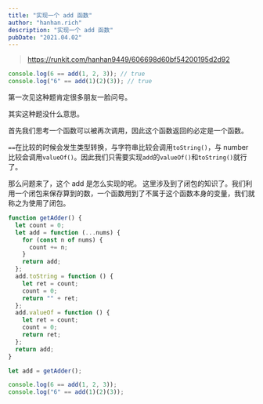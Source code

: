 ```yaml
---
title: "实现一个 add 函数"
author: "hanhan.rich"
description: "实现一个 add 函数"
pubDate: "2021.04.02"
---
```


> https://runkit.com/hanhan9449/606698d60bf54200195d2d92

```javascript
console.log(6 == add(1, 2, 3)); // true
console.log("6" == add(1)(2)(3)); // true
```

第一次见这种题肯定很多朋友一脸问号。

其实这种题没什么意思。

首先我们思考一个函数可以被再次调用，因此这个函数返回的必定是一个函数。

`==`在比较的时候会发生类型转换，与字符串比较会调用`toString()`，与 number 比较会调用`valueOf()`。因此我们只需要实现`add`的`valueOf()`和`toString()`就行了。

那么问题来了，这个 add 是怎么实现的呢。 这里涉及到了闭包的知识了。我们利用一个闭包来保存算到的数，一个函数用到了不属于这个函数本身的变量，我们就称之为使用了闭包。

```javascript
function getAdder() {
  let count = 0;
  let add = function (...nums) {
    for (const n of nums) {
      count += n;
    }
    return add;
  };
  add.toString = function () {
    let ret = count;
    count = 0;
    return "" + ret;
  };
  add.valueOf = function () {
    let ret = count;
    count = 0;
    return ret;
  };
  return add;
}

let add = getAdder();

console.log(6 == add(1, 2, 3));
console.log("6" == add(1)(2)(3));
```
